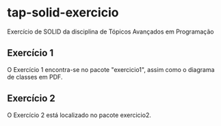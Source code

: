 # tap-solid-exercicio
Exercício de SOLID da disciplina de Tópicos Avançados em Programação

## Exercício 1
O Exercício 1 encontra-se no pacote "exercicio1", assim como o diagrama de classes em PDF.

## Exercício 2
O Exercício 2 está localizado no pacote exercicio2.
